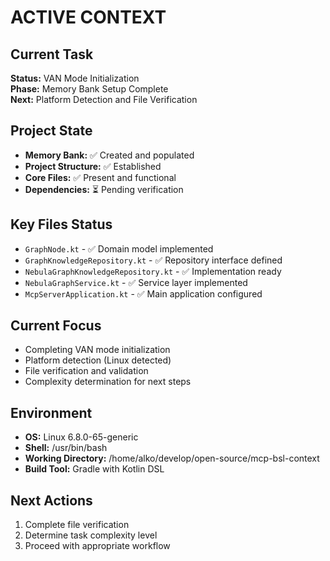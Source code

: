 # ACTIVE CONTEXT

## Current Task
**Status:** VAN Mode Initialization  
**Phase:** Memory Bank Setup Complete  
**Next:** Platform Detection and File Verification  

## Project State
- **Memory Bank:** ✅ Created and populated
- **Project Structure:** ✅ Established
- **Core Files:** ✅ Present and functional
- **Dependencies:** ⏳ Pending verification

## Key Files Status
- `GraphNode.kt` - ✅ Domain model implemented
- `GraphKnowledgeRepository.kt` - ✅ Repository interface defined
- `NebulaGraphKnowledgeRepository.kt` - ✅ Implementation ready
- `NebulaGraphService.kt` - ✅ Service layer implemented
- `McpServerApplication.kt` - ✅ Main application configured

## Current Focus
- Completing VAN mode initialization
- Platform detection (Linux detected)
- File verification and validation
- Complexity determination for next steps

## Environment
- **OS:** Linux 6.8.0-65-generic
- **Shell:** /usr/bin/bash
- **Working Directory:** /home/alko/develop/open-source/mcp-bsl-context
- **Build Tool:** Gradle with Kotlin DSL

## Next Actions
1. Complete file verification
2. Determine task complexity level
3. Proceed with appropriate workflow
